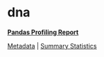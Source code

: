 # dna

[**Pandas Profiling Report**](https://epistasislab.github.io/penn-ml-benchmarks/profile/dna.html)

[Metadata](metadata.yaml) | [Summary Statistics](summary_stats.csv)


